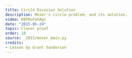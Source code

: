 ```yaml
---
title: Circle Division Solution
description: Moser's circle problem, and its solution.
video: K8P8uFahAgc
date: "2015-05-24"
topic: Clever proof
order: 18
source: _2015/moser_main.py
credits:
- Lesson by Grant Sanderson
---
```

